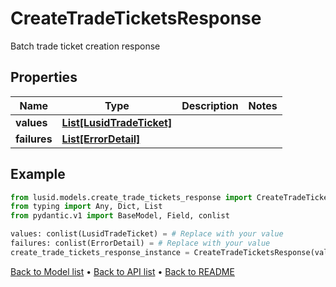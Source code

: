 # CreateTradeTicketsResponse

Batch trade ticket creation response
## Properties
Name | Type | Description | Notes
------------ | ------------- | ------------- | -------------
**values** | [**List[LusidTradeTicket]**](LusidTradeTicket.md) |  | 
**failures** | [**List[ErrorDetail]**](ErrorDetail.md) |  | 
## Example

```python
from lusid.models.create_trade_tickets_response import CreateTradeTicketsResponse
from typing import Any, Dict, List
from pydantic.v1 import BaseModel, Field, conlist

values: conlist(LusidTradeTicket) = # Replace with your value
failures: conlist(ErrorDetail) = # Replace with your value
create_trade_tickets_response_instance = CreateTradeTicketsResponse(values=values, failures=failures)

```

[Back to Model list](../README.md#documentation-for-models) &#8226; [Back to API list](../README.md#documentation-for-api-endpoints) &#8226; [Back to README](../README.md)

